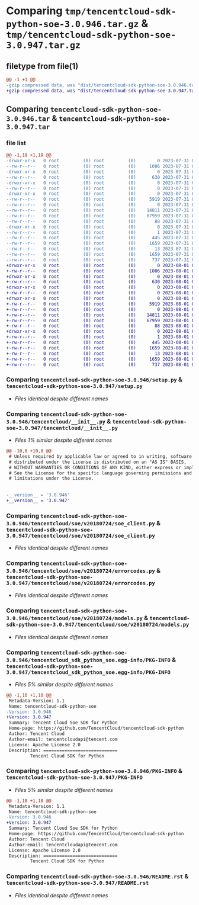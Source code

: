 # Comparing `tmp/tencentcloud-sdk-python-soe-3.0.946.tar.gz` & `tmp/tencentcloud-sdk-python-soe-3.0.947.tar.gz`

## filetype from file(1)

```diff
@@ -1 +1 @@
-gzip compressed data, was "dist/tencentcloud-sdk-python-soe-3.0.946.tar", last modified: Mon Jul 31 00:34:50 2023, max compression
+gzip compressed data, was "dist/tencentcloud-sdk-python-soe-3.0.947.tar", last modified: Tue Aug  1 00:55:05 2023, max compression
```

## Comparing `tencentcloud-sdk-python-soe-3.0.946.tar` & `tencentcloud-sdk-python-soe-3.0.947.tar`

### file list

```diff
@@ -1,19 +1,19 @@
-drwxr-xr-x   0 root         (0) root         (0)        0 2023-07-31 00:34:50.000000 tencentcloud-sdk-python-soe-3.0.946/
--rw-r--r--   0 root         (0) root         (0)     1006 2023-07-31 00:34:50.000000 tencentcloud-sdk-python-soe-3.0.946/setup.py
-drwxr-xr-x   0 root         (0) root         (0)        0 2023-07-31 00:34:50.000000 tencentcloud-sdk-python-soe-3.0.946/tencentcloud/
--rw-r--r--   0 root         (0) root         (0)      630 2023-07-31 00:34:50.000000 tencentcloud-sdk-python-soe-3.0.946/tencentcloud/__init__.py
-drwxr-xr-x   0 root         (0) root         (0)        0 2023-07-31 00:34:50.000000 tencentcloud-sdk-python-soe-3.0.946/tencentcloud/soe/
--rw-r--r--   0 root         (0) root         (0)        0 2023-07-31 00:34:50.000000 tencentcloud-sdk-python-soe-3.0.946/tencentcloud/soe/__init__.py
-drwxr-xr-x   0 root         (0) root         (0)        0 2023-07-31 00:34:50.000000 tencentcloud-sdk-python-soe-3.0.946/tencentcloud/soe/v20180724/
--rw-r--r--   0 root         (0) root         (0)     5919 2023-07-31 00:34:50.000000 tencentcloud-sdk-python-soe-3.0.946/tencentcloud/soe/v20180724/soe_client.py
--rw-r--r--   0 root         (0) root         (0)        0 2023-07-31 00:34:50.000000 tencentcloud-sdk-python-soe-3.0.946/tencentcloud/soe/v20180724/__init__.py
--rw-r--r--   0 root         (0) root         (0)    14811 2023-07-31 00:34:50.000000 tencentcloud-sdk-python-soe-3.0.946/tencentcloud/soe/v20180724/errorcodes.py
--rw-r--r--   0 root         (0) root         (0)    67959 2023-07-31 00:34:50.000000 tencentcloud-sdk-python-soe-3.0.946/tencentcloud/soe/v20180724/models.py
--rw-r--r--   0 root         (0) root         (0)       88 2023-07-31 00:34:50.000000 tencentcloud-sdk-python-soe-3.0.946/setup.cfg
-drwxr-xr-x   0 root         (0) root         (0)        0 2023-07-31 00:34:50.000000 tencentcloud-sdk-python-soe-3.0.946/tencentcloud_sdk_python_soe.egg-info/
--rw-r--r--   0 root         (0) root         (0)        1 2023-07-31 00:34:50.000000 tencentcloud-sdk-python-soe-3.0.946/tencentcloud_sdk_python_soe.egg-info/dependency_links.txt
--rw-r--r--   0 root         (0) root         (0)      445 2023-07-31 00:34:50.000000 tencentcloud-sdk-python-soe-3.0.946/tencentcloud_sdk_python_soe.egg-info/SOURCES.txt
--rw-r--r--   0 root         (0) root         (0)     1659 2023-07-31 00:34:50.000000 tencentcloud-sdk-python-soe-3.0.946/tencentcloud_sdk_python_soe.egg-info/PKG-INFO
--rw-r--r--   0 root         (0) root         (0)       13 2023-07-31 00:34:50.000000 tencentcloud-sdk-python-soe-3.0.946/tencentcloud_sdk_python_soe.egg-info/top_level.txt
--rw-r--r--   0 root         (0) root         (0)     1659 2023-07-31 00:34:50.000000 tencentcloud-sdk-python-soe-3.0.946/PKG-INFO
--rw-r--r--   0 root         (0) root         (0)      737 2023-07-31 00:34:50.000000 tencentcloud-sdk-python-soe-3.0.946/README.rst
+drwxr-xr-x   0 root         (0) root         (0)        0 2023-08-01 00:55:05.000000 tencentcloud-sdk-python-soe-3.0.947/
+-rw-r--r--   0 root         (0) root         (0)     1006 2023-08-01 00:55:05.000000 tencentcloud-sdk-python-soe-3.0.947/setup.py
+drwxr-xr-x   0 root         (0) root         (0)        0 2023-08-01 00:55:05.000000 tencentcloud-sdk-python-soe-3.0.947/tencentcloud/
+-rw-r--r--   0 root         (0) root         (0)      630 2023-08-01 00:55:05.000000 tencentcloud-sdk-python-soe-3.0.947/tencentcloud/__init__.py
+drwxr-xr-x   0 root         (0) root         (0)        0 2023-08-01 00:55:05.000000 tencentcloud-sdk-python-soe-3.0.947/tencentcloud/soe/
+-rw-r--r--   0 root         (0) root         (0)        0 2023-08-01 00:55:05.000000 tencentcloud-sdk-python-soe-3.0.947/tencentcloud/soe/__init__.py
+drwxr-xr-x   0 root         (0) root         (0)        0 2023-08-01 00:55:05.000000 tencentcloud-sdk-python-soe-3.0.947/tencentcloud/soe/v20180724/
+-rw-r--r--   0 root         (0) root         (0)     5919 2023-08-01 00:55:05.000000 tencentcloud-sdk-python-soe-3.0.947/tencentcloud/soe/v20180724/soe_client.py
+-rw-r--r--   0 root         (0) root         (0)        0 2023-08-01 00:55:05.000000 tencentcloud-sdk-python-soe-3.0.947/tencentcloud/soe/v20180724/__init__.py
+-rw-r--r--   0 root         (0) root         (0)    14811 2023-08-01 00:55:05.000000 tencentcloud-sdk-python-soe-3.0.947/tencentcloud/soe/v20180724/errorcodes.py
+-rw-r--r--   0 root         (0) root         (0)    67959 2023-08-01 00:55:05.000000 tencentcloud-sdk-python-soe-3.0.947/tencentcloud/soe/v20180724/models.py
+-rw-r--r--   0 root         (0) root         (0)       88 2023-08-01 00:55:05.000000 tencentcloud-sdk-python-soe-3.0.947/setup.cfg
+drwxr-xr-x   0 root         (0) root         (0)        0 2023-08-01 00:55:05.000000 tencentcloud-sdk-python-soe-3.0.947/tencentcloud_sdk_python_soe.egg-info/
+-rw-r--r--   0 root         (0) root         (0)        1 2023-08-01 00:55:05.000000 tencentcloud-sdk-python-soe-3.0.947/tencentcloud_sdk_python_soe.egg-info/dependency_links.txt
+-rw-r--r--   0 root         (0) root         (0)      445 2023-08-01 00:55:05.000000 tencentcloud-sdk-python-soe-3.0.947/tencentcloud_sdk_python_soe.egg-info/SOURCES.txt
+-rw-r--r--   0 root         (0) root         (0)     1659 2023-08-01 00:55:05.000000 tencentcloud-sdk-python-soe-3.0.947/tencentcloud_sdk_python_soe.egg-info/PKG-INFO
+-rw-r--r--   0 root         (0) root         (0)       13 2023-08-01 00:55:05.000000 tencentcloud-sdk-python-soe-3.0.947/tencentcloud_sdk_python_soe.egg-info/top_level.txt
+-rw-r--r--   0 root         (0) root         (0)     1659 2023-08-01 00:55:05.000000 tencentcloud-sdk-python-soe-3.0.947/PKG-INFO
+-rw-r--r--   0 root         (0) root         (0)      737 2023-08-01 00:55:05.000000 tencentcloud-sdk-python-soe-3.0.947/README.rst
```

### Comparing `tencentcloud-sdk-python-soe-3.0.946/setup.py` & `tencentcloud-sdk-python-soe-3.0.947/setup.py`

 * *Files identical despite different names*

### Comparing `tencentcloud-sdk-python-soe-3.0.946/tencentcloud/__init__.py` & `tencentcloud-sdk-python-soe-3.0.947/tencentcloud/__init__.py`

 * *Files 1% similar despite different names*

```diff
@@ -10,8 +10,8 @@
 # Unless required by applicable law or agreed to in writing, software
 # distributed under the License is distributed on an "AS IS" BASIS,
 # WITHOUT WARRANTIES OR CONDITIONS OF ANY KIND, either express or implied.
 # See the License for the specific language governing permissions and
 # limitations under the License.
 
 
-__version__ = '3.0.946'
+__version__ = '3.0.947'
```

### Comparing `tencentcloud-sdk-python-soe-3.0.946/tencentcloud/soe/v20180724/soe_client.py` & `tencentcloud-sdk-python-soe-3.0.947/tencentcloud/soe/v20180724/soe_client.py`

 * *Files identical despite different names*

### Comparing `tencentcloud-sdk-python-soe-3.0.946/tencentcloud/soe/v20180724/errorcodes.py` & `tencentcloud-sdk-python-soe-3.0.947/tencentcloud/soe/v20180724/errorcodes.py`

 * *Files identical despite different names*

### Comparing `tencentcloud-sdk-python-soe-3.0.946/tencentcloud/soe/v20180724/models.py` & `tencentcloud-sdk-python-soe-3.0.947/tencentcloud/soe/v20180724/models.py`

 * *Files identical despite different names*

### Comparing `tencentcloud-sdk-python-soe-3.0.946/tencentcloud_sdk_python_soe.egg-info/PKG-INFO` & `tencentcloud-sdk-python-soe-3.0.947/tencentcloud_sdk_python_soe.egg-info/PKG-INFO`

 * *Files 5% similar despite different names*

```diff
@@ -1,10 +1,10 @@
 Metadata-Version: 1.1
 Name: tencentcloud-sdk-python-soe
-Version: 3.0.946
+Version: 3.0.947
 Summary: Tencent Cloud Soe SDK for Python
 Home-page: https://github.com/TencentCloud/tencentcloud-sdk-python
 Author: Tencent Cloud
 Author-email: tencentcloudapi@tencent.com
 License: Apache License 2.0
 Description: ============================
         Tencent Cloud SDK for Python
```

### Comparing `tencentcloud-sdk-python-soe-3.0.946/PKG-INFO` & `tencentcloud-sdk-python-soe-3.0.947/PKG-INFO`

 * *Files 5% similar despite different names*

```diff
@@ -1,10 +1,10 @@
 Metadata-Version: 1.1
 Name: tencentcloud-sdk-python-soe
-Version: 3.0.946
+Version: 3.0.947
 Summary: Tencent Cloud Soe SDK for Python
 Home-page: https://github.com/TencentCloud/tencentcloud-sdk-python
 Author: Tencent Cloud
 Author-email: tencentcloudapi@tencent.com
 License: Apache License 2.0
 Description: ============================
         Tencent Cloud SDK for Python
```

### Comparing `tencentcloud-sdk-python-soe-3.0.946/README.rst` & `tencentcloud-sdk-python-soe-3.0.947/README.rst`

 * *Files identical despite different names*

